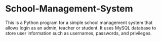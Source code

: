 # School-Management-System
This is a Python program for a simple school management system that allows login as an admin, teacher or student. It uses MySQL database to store user information such as usernames, passwords, and privileges.
